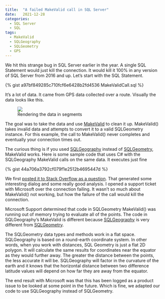 ```yaml
---
title:  "A failed MakeValid call in SQL Server"
date:   2021-12-28
categories: 
  - SQL Server
  - SQL
tags: 
  - MakeValid
  - SQLGeography
  - SQLGeometry  
  - GPS
---
```

We hit this strange bug in SQL Server earlier in the year. A single SQL Statement would just kill the connection. It would kill it 100% in any version of SQL Server from 2016 and up. Let’s start with the SQL Statement.

{% gist a97bf849285c710fcf6e6428b2fd4536 MakeValidCall.sql %}

It’s a lot of data. It came from GPS data collected over a route. Visually the data looks like this.

<figure><image src="/assets/MakeValidMap2.gif"/><figcaption>Rendering the data in segments</figcaption></figure>

The goal was to take the data and use [MakeValid](https://docs.microsoft.com/en-us/sql/t-sql/spatial-geometry/makevalid-geometry-data-type?view=sql-server-ver15) to clean it up. MakeValid() takes invalid data and attempts to convert it to a valid SQLGeometry instance. For this example, the call to MakeValid() never completes and eventually your connection times out.

The curious thing is if you used [SQLGeography](https://docs.microsoft.com/en-us/sql/t-sql/spatial-geography/spatial-types-geography?view=sql-server-ver15) instead of [SQLGeometry](https://docs.microsoft.com/en-us/dotnet/api/microsoft.sqlserver.types.sqlgeometry?view=sql-dacfx-150), MakeValid works. Here is some sample code that uses C# with the SQLGeography MakeValid calls on the same data. It executes just fine

{% gist 44a706a3792cf079f1e2512b4695447d %}

We first [posted it to Stack Overflow as a question](https://stackoverflow.com/q/66496778/206). That generated some interesting dialog and some really good analysis. I opened a support ticket with Microsoft over the connection failing. It wasn’t so much about MakeValid() not working, but how the failure of the call would kill the connection.

Microsoft Support determined that code in SQLGeometry MakeValid() was running out of memory trying to evaluate all of the points. The code in SQLGeography’s MakeValid is different because <a href="https://docs.microsoft.com/en-us/sql/t-sql/spatial-geography/spatial-types-geography?view=sql-server-ver15" target="_blank">SQLGeography</a> is very different from <a href="SQLGeometry" target="_blank">SQLGeometry</a>.

The SQLGeometry data types and methods work in a flat space. SQLGeography is based on a round-earth coordinate system. In other words, when you work with distances, SQL Geometry is just a flat 2D polygon. It will calculate the same results for coordinates near the equator as they would further away. The greater the distance between the points, the less accurate it will be. SQLGeography will factor in the curvature of the earth and it knows that the horizontal distance between two difference latitude values will depend on how far they are away from the equator.

The end result with Microsoft was that this has been logged as a product issue to be looked at some point in the future. Which is fine, we adapted our code to use SQLGeography instead of SQLGeometry.